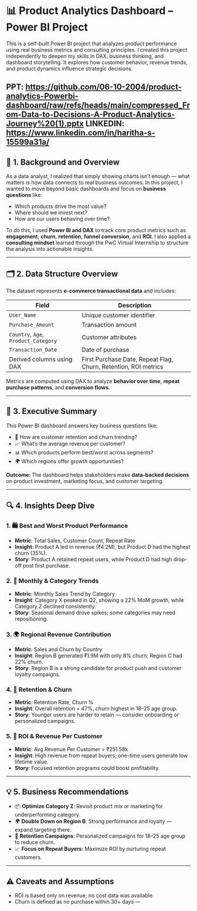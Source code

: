 # 📊 Product Analytics Dashboard – Power BI Project

This is a self-built Power BI project that analyzes product performance using real business metrics and consulting principles. I created this project independently to deepen my skills in DAX, business thinking, and dashboard storytelling. It explores how customer behavior, revenue trends, and product dynamics influence strategic decisions.

 PPT: https://github.com/06-10-2004/product-analytics-Powerbi-dashboard/raw/refs/heads/main/compressed_From-Data-to-Decisions-A-Product-Analytics-Journey%20(1).pptx
 LINKEDIN: https://www.linkedin.com/in/haritha-s-15599a31a/
---

## 🧠 1. Background and Overview

As a data analyst, I realized that simply showing charts isn’t enough — what matters is how data connects to real business outcomes. In this project, I wanted to move beyond basic dashboards and focus on **business questions** like:

- Which products drive the most value?
- Where should we invest next?
- How are our users behaving over time?

To do this, I used **Power BI and DAX** to track core product metrics such as **engagement**, **churn**, **retention**, **funnel conversion**, and **ROI**. I also applied a **consulting mindset** learned through the PwC Virtual Internship to structure the analysis into actionable insights.

---

## 🗂️ 2. Data Structure Overview

The dataset represents **e-commerce transactional data** and includes:

| Field | Description |
|-------|-------------|
| `User_Name` | Unique customer identifier |
| `Purchase_Amount` | Transaction amount |
| `Country`, `Age`, `Product_Category` | Customer attributes |
| `Transaction_Date` | Date of purchase |
| Derived columns using DAX | First Purchase Date, Repeat Flag, Churn, Retention, ROI metrics |

Metrics are computed using DAX to analyze **behavior over time**, **repeat purchase patterns**, and **conversion flows**.

---

## 📌 3. Executive Summary

This Power BI dashboard answers key business questions like:

- 🔄 How are customer retention and churn trending?
- 📈 What’s the average revenue per customer?
- 📊 Which products perform best/worst across segments?
- 🌍 Which regions offer growth opportunities?

**Outcome**: The dashboard helps stakeholders make **data-backed decisions** on product investment, marketing focus, and customer targeting.

---

## 🔍 4. Insights Deep Dive

### 1. 🛍️ Best and Worst Product Performance
- **Metric**: Total Sales, Customer Count, Repeat Rate
- **Insight**: Product A led in revenue (₹4.2M), but Product D had the highest churn (35%).
- **Story**: Product A retained repeat users, while Product D had high drop-off post first purchase.

### 2. 📆 Monthly & Category Trends
- **Metric**: Monthly Sales Trend by Category
- **Insight**: Category X peaked in Q2, showing a 22% MoM growth, while Category Z declined consistently.
- **Story**: Seasonal demand drove spikes; some categories may need repositioning.

### 3. 🌍 Regional Revenue Contribution
- **Metric**: Sales and Churn by Country
- **Insight**: Region B generated ₹1.9M with only 8% churn; Region C had 22% churn.
- **Story**: Region B is a strong candidate for product push and customer loyalty campaigns.

### 4. 🔁 Retention & Churn
- **Metric**: Retention Rate, Churn %
- **Insight**: Overall retention = 47%, churn highest in 18–25 age group.
- **Story**: Younger users are harder to retain — consider onboarding or personalized campaigns.

### 5. 💸 ROI & Revenue Per Customer
- **Metric**: Avg Revenue Per Customer = ₹251.58k
- **Insight**: High revenue from repeat buyers; one-time users generate low lifetime value.
- **Story**: Focused retention programs could boost profitability.

---

## 💡 5. Business Recommendations

- 📦 **Optimize Category Z**: Revisit product mix or marketing for underperforming category.
- 🌍 **Double Down on Region B**: Strong performance and loyalty — expand targeting there.
- 🔁 **Retention Campaigns**: Personalized campaigns for 18–25 age group to reduce churn.
- 📈 **Focus on Repeat Buyers**: Maximize ROI by nurturing repeat customers.

---

## ⚠️ Caveats and Assumptions

- ROI is based only on revenue; no cost data was available.
- Churn is defined as no purchase within 30+ days —
